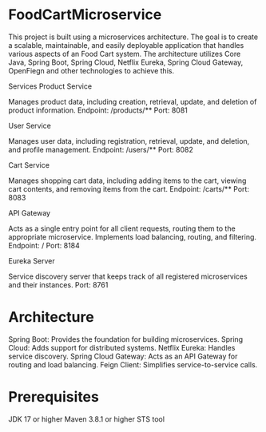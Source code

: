 # FoodCartMicroservice
This project is built using a microservices architecture. The goal is to create a scalable, maintainable, and easily deployable application that handles various aspects of an Food Cart system. The architecture utilizes Core Java, Spring Boot, Spring Cloud, Netflix Eureka, Spring Cloud Gateway, OpenFiegn and other technologies to achieve this.

Services
Product Service

Manages product data, including creation, retrieval, update, and deletion of product information.
Endpoint: /products/**
Port: 8081

User Service

Manages user data, including registration, retrieval, update, and deletion, and profile management.
Endpoint: /users/**
Port: 8082

Cart Service

Manages shopping cart data, including adding items to the cart, viewing cart contents, and removing items from the cart.
Endpoint: /carts/**
Port: 8083

API Gateway

Acts as a single entry point for all client requests, routing them to the appropriate microservice.
Implements load balancing, routing, and filtering.
Endpoint: /
Port: 8184

Eureka Server

Service discovery server that keeps track of all registered microservices and their instances.
Port: 8761


# Architecture
Spring Boot: Provides the foundation for building microservices.
Spring Cloud: Adds support for distributed systems.
Netflix Eureka: Handles service discovery.
Spring Cloud Gateway: Acts as an API Gateway for routing and load balancing.
Feign Client: Simplifies service-to-service calls.

# Prerequisites
JDK 17 or higher
Maven 3.8.1 or higher
STS tool

